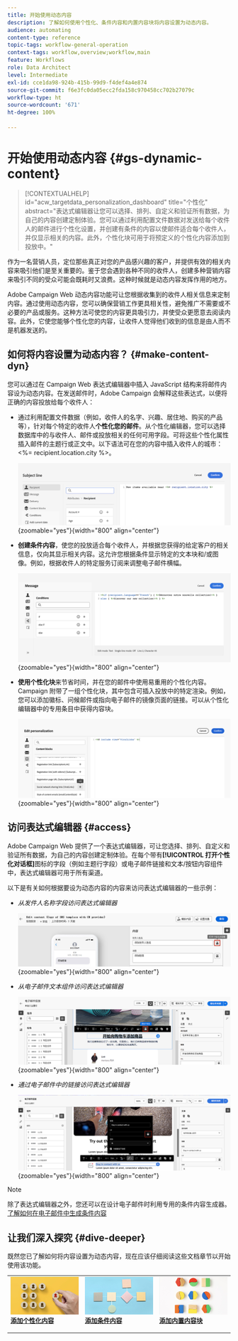 ```yaml
---
title: 开始使用动态内容
description: 了解如何使用个性化、条件内容和内置内容块将内容设置为动态内容。
audience: automating
content-type: reference
topic-tags: workflow-general-operation
context-tags: workflow,overview;workflow,main
feature: Workflows
role: Data Architect
level: Intermediate
exl-id: cce1da98-924b-415b-99d9-f4def4a4e874
source-git-commit: f6e3fc0da05ecc2fda158c970458cc702b27079c
workflow-type: ht
source-wordcount: '671'
ht-degree: 100%

---
```


# 开始使用动态内容 {#gs-dynamic-content}

>[!CONTEXTUALHELP]
>id="acw_targetdata_personalization_dashboard"
>title="个性化"
>abstract="表达式编辑器让您可以选择、排列、自定义和验证所有数据，为自己的内容创建定制体验。您可以通过利用配置文件数据对发送给每个收件人的邮件进行个性化设置，并创建有条件的内容以使邮件适合每个收件人，并仅显示相关的内容。此外，个性化块可用于将预定义的个性化内容添加到投放中。"

作为一名营销人员，定位那些真正对您的产品感兴趣的客户，并提供有效的相关内容来吸引他们是至关重要的。鉴于您会遇到各种不同的收件人，创建多种营销内容来吸引不同的受众可能会既耗时又浪费。这种时候就是动态内容发挥作用的地方。

Adobe Campaign Web 动态内容功能可让您根据收集到的收件人相关信息来定制内容。通过使用动态内容，您可以确保营销工作更具相关性，避免推广不需要或不必要的产品或服务。这种方法可使您的内容更具吸引力，并使受众更愿意去阅读内容。此外，它使您能够个性化您的内容，让收件人觉得他们收到的信息是由人而不是机器发送的。

## 如何将内容设置为动态内容？ {#make-content-dyn}

您可以通过在 Campaign Web 表达式编辑器中插入 JavaScript 结构来将邮件内容设为动态内容。在发送邮件时，Adobe Campaign 会解释这些表达式，以便将正确的内容投放给每个收件人：

* 通过利用配置文件数据（例如，收件人的名字、兴趣、居住地、购买的产品等），针对每个特定的收件人&#x200B;**个性化您的邮件**。从个性化编辑器，您可以选择数据库中的与收件人、邮件或投放相关的任何可用字段。可将这些个性化属性插入邮件的主题行或正文中。以下语法可在您的内容中插入收件人的城市：&lt;%= recipient.location.city %>。

  ![](assets/perso-subject-line.png){zoomable=&quot;yes&quot;}{width="800" align="center"}

* **创建条件内容**，使您的投放适合每个收件人，并根据您获得的给定客户的相关信息，仅向其显示相关内容。这允许您根据条件显示特定的文本块和/或图像。例如，根据收件人的特定服务订阅来调整电子邮件横幅。

  ![](assets/condition-sample.png){zoomable=&quot;yes&quot;}{width="800" align="center"}

* **使用个性化块**&#x200B;来节省时间，并在您的邮件中使用易重用的个性化内容。Campaign 附带了一组个性化块，其中包含可插入投放中的特定渲染。例如，您可以添加徽标、问候邮件或指向电子邮件的镜像页面的链接。可以从个性化编辑器中的专用条目中获得内容块。

  ![](assets/content-blocks.png){zoomable=&quot;yes&quot;}{width="800" align="center"}

## 访问表达式编辑器 {#access}

Adobe Campaign Web 提供了一个表达式编辑器，可让您选择、排列、自定义和验证所有数据，为自己的内容创建定制体验。在每个带有&#x200B;**[!UICONTROL 打开个性化对话框]**&#x200B;图标的字段（例如主题行字段）或电子邮件链接和文本/按钮内容组件中，表达式编辑器可用于所有渠道。

以下是有关如何根据要设为动态内容的内容来访问表达式编辑器的一些示例：

* *从发件人名称字段访问表达式编辑器*

  ![](assets/expression-editor-access.png){zoomable=&quot;yes&quot;}{width="800" align="center"}

* *从电子邮件文本组件访问表达式编辑器*

  ![](assets/expression-editor-access-email.png){zoomable=&quot;yes&quot;}{width="800" align="center"}

* *通过电子邮件中的链接访问表达式编辑器*

  ![](assets/perso-link-insert-icon.png){zoomable=&quot;yes&quot;}{width="800" align="center"}

>[!NOTE]
>
>除了表达式编辑器之外，您还可以在设计电子邮件时利用专用的条件内容生成器。[了解如何在电子邮件中生成条件内容](conditions.md)

## 让我们深入探究 {#dive-deeper}

既然您已了解如何将内容设置为动态内容，现在应该仔细阅读这些文档章节以开始使用该功能。

<table style="table-layout:fixed"><tr style="border: 0;">
<td>
<a href="personalize.md">
<img alt="个性化内容" src="assets/do-not-localize/dynamic-personalization.jpg">
</a>
<div>
<a href="personalize.md"><strong>添加个性化内容</strong></a>
</div>
<p>
</td>
<td>
<a href="conditions.md">
<img alt="潜在客户" src="assets/do-not-localize/dynamic-conditional.jpg">
</a>
<div><a href="conditions.md"><strong>添加条件内容</strong>
</div>
<p>
</td>
<td>
<a href="content-blocks.md">
<img alt="不频繁" src="assets/do-not-localize/dynamic-content-blocks.jpg">
</a>
<div>
<a href="content-blocks.md"><strong>添加内置内容块</strong></a>
</div>
<p></td>
</tr></table>
